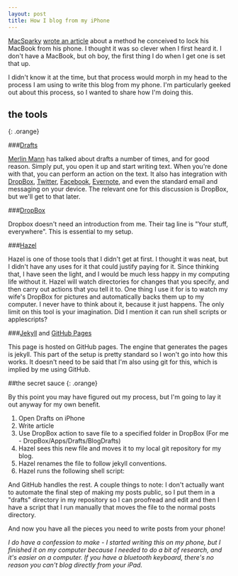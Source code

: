```yaml
---
layout: post
title: How I blog from my iPhone
---
```


[MacSparky](http://macsparky.com) [wrote an article](http://macsparky.com/blog/2013/5/put-your-mac-to-sleep-with-ios-drafts) about a method he conceived to lock his MacBook from his phone. I thought it was so clever when I first heard it. I don't have a MacBook, but oh boy, the first thing I do when I get one is set that up. 

I didn't know it at the time, but that process would morph in my head to the process I am using to write this blog from my phone. I'm particularly geeked out about this process, so I wanted to share how I'm doing this.

## the tools
 {: .orange}

###[Drafts](http://agiletortoise.com/drafts/)

[Merlin Mann](merlinmann.com) has talked about drafts a number of times, and for
good reason. Simply put, you open it up and start writing text. When you're done
with that, you can perform an action on the text. It also has integration with
[DropBox](http://dropbox.com), [Twitter](http://twitter.com), [Facebook](http://facebook.com),
[Evernote](http://evernote.com), and even the standard email and messaging on your
device. The relevant one for this discussion is DropBox, but we'll get to that
later.

###[DropBox](http://dropbox.com)

Dropbox doesn't need an introduction from me. Their tag line is "Your stuff,
everywhere". This is essential to my setup.

###[Hazel](http://noodlesoft.com/hazel.php)

Hazel is one of those tools that I didn't get at first. I thought it was neat,
but I didn't have any uses for it that could justify paying for it. Since
thinking that, I have seen the light, and I would be much less happy in my
computing life without it. Hazel will watch directories for changes that you
specify, and then carry out actions that you tell it to. One thing I use it for
is to watch my wife's DropBox for pictures and automatically backs them up to my
computer. I never have to think about it, because it just happens. The only
limit on this tool is your imagination. Did I mention it can run shell scripts
or applescripts?

###[Jekyll](http://jekyllrb.com) and [GitHub Pages](http://pages.github.com/)

This page is hosted on GitHub pages. The engine that generates the pages is
jekyll. This part of the setup is pretty standard so I won't go into how this
works. It doesn't need to be said that I'm also using git for this, which is
implied by me using GitHub.

##the secret sauce
 {: .orange}

By this point you may have figured out my process, but I'm going to lay it out
anyway for my own benefit.

1. Open Drafts on iPhone
2. Write article
3. Use DropBox action to save file to a specified folder in DropBox (For me -
   DropBox/Apps/Drafts/BlogDrafts)
4. Hazel sees this new file and moves it to my local git repository for my blog.
5. Hazel renames the file to follow jekyll conventions.
6. Hazel runs the following shell script:

<script src="https://gist.github.com/z3roshot/6200811.js"></script>

And GitHub handles the rest.
A couple things to note: I don't actually want to automate the final step of
making my posts public, so I put them in a "drafts" directory in my repository
so I can proofread and edit and then I have a script that I run manually that
moves the file to the normal posts directory.

And now you have all the pieces you need to write posts from your phone!

_I do have a confession to make - I started writing this on my phone, but I
finished it on my computer because I needed to do a bit of research, and it's
easier on a computer. If you have a bluetooth keyboard, there's no reason you
can't blog directly from your iPad._
